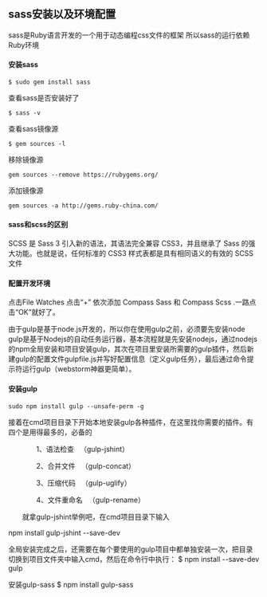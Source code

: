 ## sass安装以及环境配置
sass是Ruby语言开发的一个用于动态编程css文件的框架 所以sass的运行依赖Ruby环境
#### 安装sass
```
$ sudo gem install sass
```
查看sass是否安装好了
```
$ sass -v
```
查看sass镜像源
```
$ gem sources -l
```
移除镜像源
```
gem sources --remove https://rubygems.org/ 
```
添加镜像源
```
gem sources -a http://gems.ruby-china.com/
```

#### sass和scss的区别
SCSS 是 Sass 3 引入新的语法，其语法完全兼容 CSS3，并且继承了 Sass 的强大功能。也就是说，任何标准的 CSS3 样式表都是具有相同语义的有效的 SCSS 文件


#### 配置开发环境
点击File Watches 点击“+” 依次添加 Compass Sass 和 Compass Scss .一路点击“OK”就好了。


由于gulp是基于node.js开发的，所以你在使用gulp之前，必须要先安装node
gulp是基于Nodejs的自动任务运行器，基本流程就是先安装nodejs，通过nodejs的npm全局安装和项目安装gulp，其次在项目里安装所需要的gulp插件，然后新建gulp的配置文件gulpfile.js并写好配置信息（定义gulp任务），最后通过命令提示符运行gulp（webstorm神器更简单）。

#### 安装gulp
```
sudo npm install gulp --unsafe-perm -g
```
接着在cmd项目目录下开始本地安装gulp各种插件，在这里找你需要的插件。有四个是用得最多的，必备的

　　　　1、语法检查   （gulp-jshint）

　　　　2、合并文件   （gulp-concat）

　　　　3、压缩代码   （gulp-uglify）

　　　　4、文件重命名   （gulp-rename）

　　就拿gulp-jshint举例吧，在cmd项目目录下输入

npm install gulp-jshint --save-dev



全局安装完成之后，还需要在每个要使用的gulp项目中都单独安装一次，把目录切换到项目文件夹中输入cmd，然后在命令行中执行：
$ npm install --save-dev  gulp

安装gulp-sass
$ npm install gulp-sass

